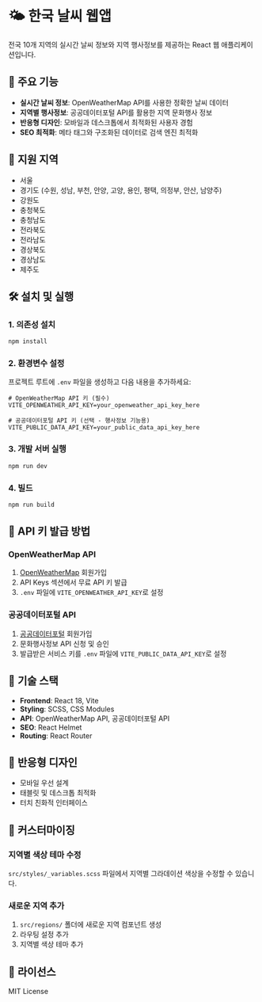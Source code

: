 # 🌤️ 한국 날씨 웹앱

전국 10개 지역의 실시간 날씨 정보와 지역 행사정보를 제공하는 React 웹 애플리케이션입니다.

## 🚀 주요 기능

- **실시간 날씨 정보**: OpenWeatherMap API를 사용한 정확한 날씨 데이터
- **지역별 행사정보**: 공공데이터포털 API를 활용한 지역 문화행사 정보
- **반응형 디자인**: 모바일과 데스크톱에서 최적화된 사용자 경험
- **SEO 최적화**: 메타 태그와 구조화된 데이터로 검색 엔진 최적화

## 📍 지원 지역

- 서울
- 경기도 (수원, 성남, 부천, 안양, 고양, 용인, 평택, 의정부, 안산, 남양주)
- 강원도
- 충청북도
- 충청남도
- 전라북도
- 전라남도
- 경상북도
- 경상남도
- 제주도

## 🛠️ 설치 및 실행

### 1. 의존성 설치
```bash
npm install
```

### 2. 환경변수 설정
프로젝트 루트에 `.env` 파일을 생성하고 다음 내용을 추가하세요:

```env
# OpenWeatherMap API 키 (필수)
VITE_OPENWEATHER_API_KEY=your_openweather_api_key_here

# 공공데이터포털 API 키 (선택 - 행사정보 기능용)
VITE_PUBLIC_DATA_API_KEY=your_public_data_api_key_here
```

### 3. 개발 서버 실행
```bash
npm run dev
```

### 4. 빌드
```bash
npm run build
```

## 🔑 API 키 발급 방법

### OpenWeatherMap API
1. [OpenWeatherMap](https://openweathermap.org/) 회원가입
2. API Keys 섹션에서 무료 API 키 발급
3. `.env` 파일에 `VITE_OPENWEATHER_API_KEY`로 설정

### 공공데이터포털 API
1. [공공데이터포털](https://www.data.go.kr/) 회원가입
2. 문화행사정보 API 신청 및 승인
3. 발급받은 서비스 키를 `.env` 파일에 `VITE_PUBLIC_DATA_API_KEY`로 설정

## 🎨 기술 스택

- **Frontend**: React 18, Vite
- **Styling**: SCSS, CSS Modules
- **API**: OpenWeatherMap API, 공공데이터포털 API
- **SEO**: React Helmet
- **Routing**: React Router

## 📱 반응형 디자인

- 모바일 우선 설계
- 태블릿 및 데스크톱 최적화
- 터치 친화적 인터페이스

## 🔧 커스터마이징

### 지역별 색상 테마 수정
`src/styles/_variables.scss` 파일에서 지역별 그라데이션 색상을 수정할 수 있습니다.

### 새로운 지역 추가
1. `src/regions/` 폴더에 새로운 지역 컴포넌트 생성
2. 라우팅 설정 추가
3. 지역별 색상 테마 추가

## 📄 라이선스

MIT License
